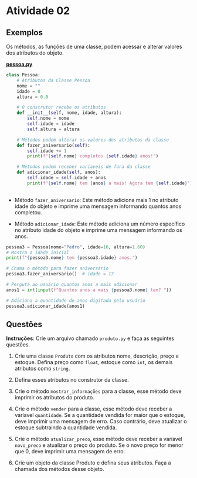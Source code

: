 # Atividade 02

## Exemplos
Os métodos, as funções de uma classe, podem acessar e alterar valores dos atributos do objeto.

**[pessoa.py](../exemplos/pessoa.py)**
```python
class Pessoa:
    # Atributos da Classe Pessoa
    nome = ""
    idade = 0
    altura = 0.0

    # O construtor recebe os atributos
    def __init__(self, nome, idade, altura):
        self.nome = nome
        self.idade = idade
        self.altura = altura

    # Métodos podem alterar os valores dos atributos da classe
    def fazer_aniversario(self):
        self.idade += 1
        print(f"{self.nome} completou {self.idade} anos!")

    # Métodos podem receber variaveis de fora da classe
    def adicionar_idade(self, anos):
        self.idade = self.idade + anos
        print(f"{self.nome} tem {anos} a mais! Agora tem {self.idade}")
     
```

- Método `fazer_aniversario`:
Este método adiciona mais 1 no atributo idade do objeto e imprime uma mensagem informando quantos anos completou.

- Método `adicionar_idade`:
Este método adiciona um número específico no atributo idade do objeto e imprime uma mensagem informando os anos.

```python
pessoa3 = Pessoa(nome="Pedro", idade=16, altura=1.60)
# Mostra a idade inicial
print(f"{pessoa3.nome} tem {pessoa3.idade} anos.")

# Chama o método para fazer aniversário
pessoa3.fazer_aniversario()  # idade = 17

# Perguta ao usuário quantos anos a mais adicionar
anos1 = int(input(f"Quantos anos a mais {pessoa3.nome} tem? "))

# Adiciona a quantidade de anos digitada pelo usuário
pessoa3.adicionar_idade(anos1)

```

## Questões

**Instruções**: Crie um arquivo chamado `produto.py` e faça as seguintes questões.

1. Crie uma classe `Produto` com os atributos nome, descrição, preço e estoque. Defina preço como `float`, estoque como `int`, os demais atributos como `string`.

2. Defina esses atributos no construtor da classe.

3. Crie o método `mostrar_informações` para a classe, esse método deve imprimir os atributos do produto.

4. Crie o método `vender` para a classe, esse método deve receber a varíavel `quantidade`. Se a quantidade vendida for maior que o estoque, deve imprimir uma mensagem de erro. Caso contrário, deve atualizar o estoque subtraindo a quantidade vendida.

5. Crie o método `atualizar_preco`, esse método deve receber a varíavel `novo_preco` e atualizar o preço do produto. Se o novo preço for menor que 0, deve imprimir uma mensagem de erro.

6. Crie um objeto da classe Produto e defina seus atributos. Faça a chamada dos métodos desse objeto.
